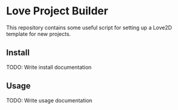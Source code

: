 # Love Project Builder

This repository contains some useful script for setting up a Love2D template
for new projects.

## Install
TODO: Write install documentation

## Usage
TODO: Write usage documentation
